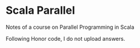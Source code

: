 # Scala Parallel
Notes of a course on Parallel Programming in Scala

Following Honor code, I do not upload answers.
